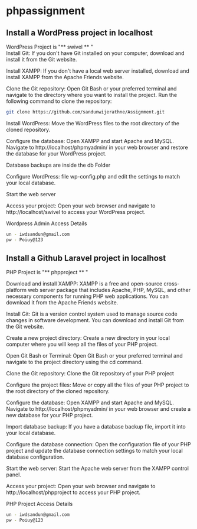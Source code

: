 # phpassignment

## Install a WordPress project in localhost
WordPress Project is "** swivel ** "<br>
Install Git: If you don't have Git installed on your computer, download and install it from the Git website.

Install XAMPP: If you don't have a local web server installed, download and install XAMPP from the Apache Friends website.

Clone the Git repository: Open Git Bash or your preferred terminal and navigate to the directory where you want to install the project. Run the following command to clone the repository:

```bash
git clone https://github.com/sandunwijerathne/Assignment.git
```
Install WordPress: Move the WordPress files to the root directory of the cloned repository.


Configure the database: Open XAMPP and start Apache and MySQL. Navigate to http://localhost/phpmyadmin/ in your web browser and restore the database for your WordPress project.

Database backups are inside the db Folder

Configure WordPress: file wp-config.php and edit the settings to match your local database.

Start the web server

Access your project: Open your web browser and navigate to http://localhost/swivel to access your WordPress project.


Wordpress Admin Access Details
```bash
un - iwdsandun@gmail.com
pw - Poiuy@123
```

## Install a Github Laravel project in localhost
PHP Project is "** phpproject ** "<br>

Download and install XAMPP: XAMPP is a free and open-source cross-platform web server package that includes Apache, PHP, MySQL, and other necessary components for running PHP web applications. You can download it from the Apache Friends website.

Install Git: Git is a version control system used to manage source code changes in software development. You can download and install Git from the Git website.

Create a new project directory: Create a new directory in your local computer where you will keep all the files of your PHP project.

Open Git Bash or Terminal: Open Git Bash or your preferred terminal and navigate to the project directory using the cd command.

Clone the Git repository: Clone the Git repository of your PHP project

Configure the project files: Move or copy all the files of your PHP project to the root directory of the cloned repository.

Configure the database: Open XAMPP and start Apache and MySQL. Navigate to http://localhost/phpmyadmin/ in your web browser and create a new database for your PHP project.

Import database backup: If you have a database backup file, import it into your local database.

Configure the database connection: Open the configuration file of your PHP project and update the database connection settings to match your local database configuration.

Start the web server: Start the Apache web server from the XAMPP control panel.

Access your project: Open your web browser and navigate to http://localhost/phpproject to access your PHP project.

PHP Project Access Details
```bash
un - iwdsandun@gmail.com
pw - Poiuy@123
```
